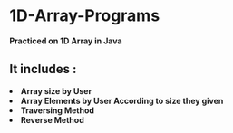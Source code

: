 # 1D-Array-Programs

<b>
  Practiced on 1D Array in Java
</b>


<h2>
  It includes :
</h2>
<b>
<li>
    Array size by User 
  </li>
  <li>
    Array Elements by User According to size they given
  </li>
  <li>
    Traversing Method 
  </li>
  <li>
    Reverse Method
  </li>
</li>
</b>
